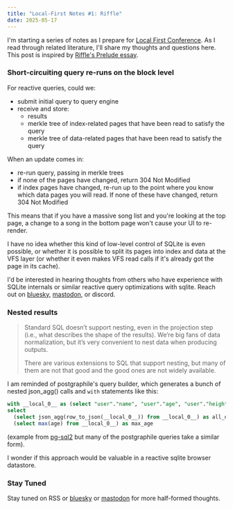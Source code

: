 ```yaml
---
title: "Local-First Notes #1: Riffle"
date: 2025-05-17
---
```


I'm starting a series of notes as I prepare for [Local First Conference](https://www.localfirstconf.com/). As I read through related literature, I'll share my thoughts and questions here. This post is inspired by [Riffle's Prelude essay](https://riffle.systems/essays/prelude/).

### Short-circuiting query re-runs on the block level

For reactive queries, could we:

* submit initial query to query engine
* receive and store:
  * results
  * merkle tree of index-related pages that have been read to satisfy the query
  * merkle tree of data-related pages that have been read to satisfy the query

When an update comes in:

* re-run query, passing in merkle trees
* if none of the pages have changed, return 304 Not Modified
* if index pages have changed, re-run up to the point where you know which data pages you will read. If none of these have changed, return 304 Not Modified

This means that if you have a massive song list and you're looking at the top page, a change to a song in the bottom page won't cause your UI to re-render.

I have no idea whether this kind of low-level control of SQLite is even possible, or whether it is possible to split its pages into index and data at the VFS layer (or whether it even makes VFS read calls if it's already got the page in its cache).

I'd be interested in hearing thoughts from others who have experience with SQLite internals or similar reactive query optimizations with sqlite. Reach out on [bluesky](https://bsky.app/profile/alsuren.bsky.social), [mastodon](https://mastodon.me.uk/@alsuren), or discord.

### Nested results

> Standard SQL doesn’t support nesting, even in the projection step (i.e., what describes the shape of the results). We’re big fans of data normalization, but it’s very convenient to nest data when producing outputs.
>
> There are various extensions to SQL that support nesting, but many of them are not that good and the good ones are not widely available.

I am reminded of postgraphile's query builder, which generates a bunch of nested json_agg() calls and `with` statements like this:

```sql
with __local_0__ as (select "user"."name", "user"."age", "user"."height" from "user" where created_at > NOW() - interval '3 years' and age > $1)
select
  (select json_agg(row_to_json(__local_0__)) from __local_0__) as all_data,
  (select max(age) from __local_0__) as max_age
```
(example from [pg-sql2](https://github.com/graphile/crystal/tree/main/utils/pg-sql2) but many of the postgraphile queries take a similar form).

I wonder if this approach would be valuable in a reactive sqlite browser datastore.

### Stay Tuned

Stay tuned on RSS or [bluesky](https://bsky.app/profile/alsuren.bsky.social) or [mastodon](https://mastodon.me.uk/@alsuren) for more half-formed thoughts.
